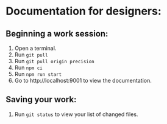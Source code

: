 # Documentation for designers:

## Beginning a work session:
1. Open a terminal.
2. Run `git pull`
2. Run `git pull origin precision`
3. Run `npm ci`
4. Run `npm run start`
5. Go to http://localhost:9001 to view the documentation.

## Saving your work:
1. Run `git status` to view your list of changed files.